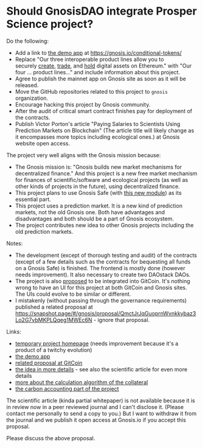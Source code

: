 # Should GnosisDAO integrate Prosper Science project?

Do the following:
- Add a link to [the demo app](https://vporton.github.io/future-salary/) at https://gnosis.io/conditional-tokens/
- Replace "Our three interoperable product lines allow you to securely [create](https://gnosis.io/conditional-tokens/), [trade](https://gnosis.io/protocol/), and [hold](https://gnosis.io/safe/) digital assets on Ethereum." with "Our four ... product lines..." and include information about this project.
- Agree to publish the mainnet app on Gnosis site as soon as it will be released.
- Move the GitHub repositories related to this project to `gnosis` organization.
- Encourage hacking this project by Gnosis community.
- After the audit of critical smart contract finishes pay for deployment of the contracts.
- Publish Victor Porton's article "Paying Salaries to Scientists Using Prediction Markets on Blockchain" (The article title will likely change as it encompasses more topics including ecological ones.) at Gnosis website open access.

The project very well aligns with the Gnosis mission because:
- The Gnosis mission is: "Gnosis builds new market mechanisms for decentralized finance." And this project is a new free market mechanism for finances of scientific/software and ecological projects (as well as other kinds of projects in the future), using decentralized finance.
- This project plans to use Gnosis Safe (with [this new module](https://github.com/vporton/safe-modules/tree/master/bequest)) as its essential part.
- This project uses a prediction market. It is a new kind of prediction markets, not the old Gnosis one. Both have advantages and disadvantages and both should be a part of Gnosis ecosystem.
- The project contributes new idea to other Gnosis projects including the old prediction markets.

Notes:

* The development (except of thorough testing and audit) of the contracts (except of a few details such as the contracts for bequesting all funds on a Gnosis Safe) is finished. The frontend is mostly done (however needs improvement). It also necessary to create two DAOstack DAOs.
* The project is also [proposed](https://github.com/gitcoinco/web/issues/8183) to be integrated into GitCoin. It's nothing wrong to have an UI for this project at both GitCoin and Gnosis sites. The UIs could evolve to be similar or different.
* I mistakenly (without passing through the governance requirements) published a related proposal at https://snapshot.page/#/gnosis/proposal/QmctJrJqGuoprnWvnkkybaz3Lo2G7vbMKPLQqeg1MWEc6N - ignore that proposal.

Links:

- [temporary project homepage](https://reward.portonvictor.org) (needs improvement because it's a product of a twitchy evolution)
- [the demo app](https://vporton.github.io/future-salary/)
- [related proposal at GitCoin](https://github.com/gitcoinco/web/issues/8183)
- [the idea in more details](https://github.com/vporton/future-contracts/blob/master/docs/PredictionOfPredictions.md) - see also the scientific article for even more details
- [more about the calculation algorithm of the collateral](https://github.com/vporton/future-contracts/blob/master/docs/Calculations.md)
- [the carbon accounting part of the project](https://github.com/vporton/carbon-flow)

The scientific article (kinda partial whitepaper) is not available because it is in review now in a peer reviewed journal and I can't disclose it. (Please contact me personally to send a copy to you.) But I want to withdraw it from the journal and we publish it open access at Gnosis.io if you accept this proposal.

Please discuss the above proposal.

